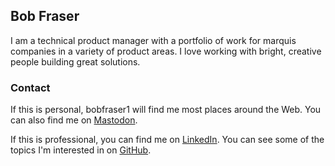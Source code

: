 ## Bob Fraser

I am a technical product manager with a portfolio of work for marquis companies in a variety of product areas. I love working with bright, creative people building great solutions.

### Contact

If this is personal, bobfraser1 will find me most places around the Web.
You can also find me on <a rel="me" href="https://toot.community/@bobfraser">Mastodon</a>.

If this is professional, you can find me on [LinkedIn](https://www.linkedin.com/in/bobfraser/). You can see some of the topics I'm interested in on [GitHub](https://github.com/bobfraser1).
